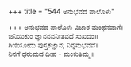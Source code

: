 +++
title = "544 ಅನುಭವದ ಪಾಲೊಳು"

+++
ಅನುಭವದ ಪಾಲೊಳು ವಿಚಾರ ಮಂಥನವಾಗೆ।  
ಜನಿಯಿಕುಂ ಜ್ಞಾನನವನೀತವದೆ ಸುಖದಂ॥  
ಗಿಣಿಯೋದು ಪುಸ್ತಕಜ್ಞಾನ; ನಿನ್ನನುಭವವೆ।  
ನಿನಗೆ ಧರುಮದ ದೀಪ - ಮಂಕುತಿಮ್ಮ॥  
